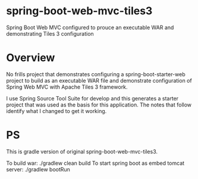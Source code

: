 spring-boot-web-mvc-tiles3
==========================

Spring Boot Web MVC configured to prouce an executable WAR and demonstrating Tiles 3 configuration


# Overview
No frills project that demonstrates configuring a spring-boot-starter-web project to build as an executable WAR file and demonstrate configuration of Spring Web MVC with Apache Tiles 3 framework.

I use Spring Source Tool Suite for develop and this generates a starter project that was used as the basis for this application. The notes that follow identify what I changed to get it working.

# PS

This is gradle version of original spring-boot-web-mvc-tiles3.

To build war: ./gradlew clean build
To start spring boot as embed tomcat server: ./gradlew bootRun